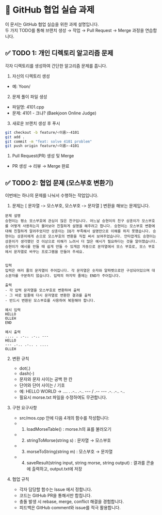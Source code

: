# 📘 GitHub 협업 실습 과제  

이 문서는 GitHub 협업 실습을 위한 과제 설명입니다.  
두 가지 TODO를 통해 브랜치 생성 → 작업 → Pull Request → Merge 과정을 연습합니다.  

## ✅ TODO 1: 개인 디렉토리 알고리즘 문제  

각자 디렉토리를 생성하여 간단한 알고리즘 문제를 풉니다.  

1. 자신의 디렉토리 생성  

- 예: Yoon/  
  
2. 문제 풀이 파일 생성  

- 파일명: 4101.cpp  
- 문제: 4101 - 크냐? (Baekjoon Online Judge)  

3. 새로운 브랜치 생성 후 푸시  

```bash
git checkout -b feature/<이름>-4101
git add .
git commit -m "feat: solve 4101 problem"
git push origin feature/<이름>-4101
```

1. Pull Request(PR) 생성 및 Merge  
   
- PR 생성 → 리뷰 → Merge 완료  

## ✅ TODO 2: 협업 문제 (모스부호 변환기)

이번에는 하나의 문제를 나눠서 수행하는 작업입니다.

1. 문제는 [ 문자열 -> 모스부호, 모스부호 -> 문자열 ] 변환을 해보는 문제입니다.
  
``` raw
문제 설명
승현이는 평소 모스부호에 관심이 많은 친구입니다. 어느날 승현이의 친구 상훈이가 모스부호를 어떻게 사용하는지 물어보아 친절하게 설명을 해주려고 합니다. 승현이는 모스부호 변환에 대해 친절하게 알려주었지만 상훈이는 IQ가 부족해서 설명만으로 이해를 하지 못했습니다. 승현이는 상훈이에게 손으로 모스부호의 변환을 직접 써서 보여주었습니다. 안타깝게도 승현이는 상훈이가 생각했던 것 이상으로 이해가 느려서 더 많은 예시가 필요하다는 것을 알아챘습니다. 승현이가 예시를 만들 때 쉽게 만들 수 있게끔 자동으로 문자열에서 모스 부호로, 모스 부호에서 문자열로 바꾸는 프로그램을 만들어 주세요.


입력
입력은 여러 줄의 문자열이 주어집니다. 각 문자열은 숫자와 알파벳으로만 구성되어있으며 대소문자를 구분하지 않습니다. 입력의 마지막 줄에는 END가 주어집니다.

출력
- 각 입력 문자열을 모스부호로 변환하여 출력
- 그 바로 밑줄에 다시 문자열로 변환한 결과를 출력
- 반드시 변환된 모스부호를 사용하여 복원해야 합니다.

예시 입력
HELLO
OLLEH
END

예시 출력
.... . .-.. .-.. ---
HELLO
--- .-.. .-.. . ....
OLLEH
```

2. 변환 규칙
   - dot(.)
   - dash(-)
   - 문자와 문자 사이는 공백 한 칸
   - 단어와 단어 사이는 / 기호
   - 예: HELLO WORLD → .... . .-.. .-.. --- / .-- --- .-. .-.. -..
   - 필요시 morse.txt 파일을 수정하여도 무관합니다.

3. 구현 요구사항
   - src/mos.cpp 안에 다음 4개의 함수를 작성합니다:
   - 1. loadMorseTable() : morse.h의 표를 불러오기
   - 2. stringToMorse(string s) : 문자열 → 모스부호
   - 3. morseToString(string m) : 모스부호 → 문자열
   - 4. saveResult(string input, string morse, string output) : 결과를 콘솔에 출력하고, output.txt에 저장

4. 협업 규칙
   - 각자 담당할 함수는 Issue 에서 정합니다.
   - 코드는 GitHub PR을 통해서만 합칩니다.
   - 충돌 발생 시 rebase, merge, conflict 해결을 경험합니다.
   - 피드백은 GitHub comment와 issue를 적극 활용합니다.

